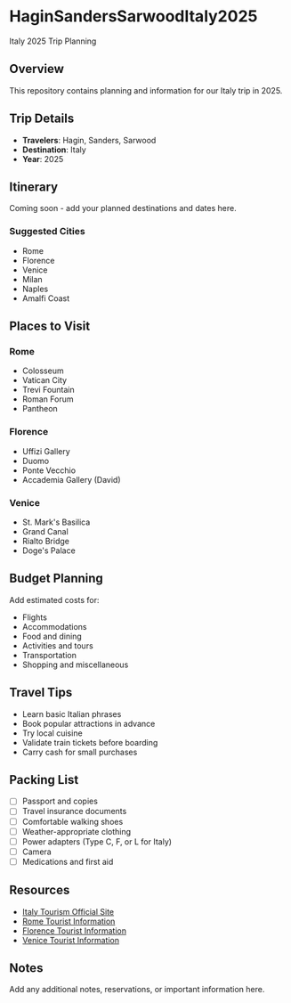 # HaginSandersSarwoodItaly2025
Italy 2025 Trip Planning

## Overview
This repository contains planning and information for our Italy trip in 2025.

## Trip Details
- **Travelers**: Hagin, Sanders, Sarwood
- **Destination**: Italy
- **Year**: 2025

## Itinerary
Coming soon - add your planned destinations and dates here.

### Suggested Cities
- Rome
- Florence
- Venice
- Milan
- Naples
- Amalfi Coast

## Places to Visit

### Rome
- Colosseum
- Vatican City
- Trevi Fountain
- Roman Forum
- Pantheon

### Florence
- Uffizi Gallery
- Duomo
- Ponte Vecchio
- Accademia Gallery (David)

### Venice
- St. Mark's Basilica
- Grand Canal
- Rialto Bridge
- Doge's Palace

## Budget Planning
Add estimated costs for:
- Flights
- Accommodations
- Food and dining
- Activities and tours
- Transportation
- Shopping and miscellaneous

## Travel Tips
- Learn basic Italian phrases
- Book popular attractions in advance
- Try local cuisine
- Validate train tickets before boarding
- Carry cash for small purchases

## Packing List
- [ ] Passport and copies
- [ ] Travel insurance documents
- [ ] Comfortable walking shoes
- [ ] Weather-appropriate clothing
- [ ] Power adapters (Type C, F, or L for Italy)
- [ ] Camera
- [ ] Medications and first aid

## Resources
- [Italy Tourism Official Site](https://www.italia.it/en)
- [Rome Tourist Information](https://www.turismoroma.it/en)
- [Florence Tourist Information](https://www.feelflorence.it/)
- [Venice Tourist Information](https://www.veneziaunica.it/en)

## Notes
Add any additional notes, reservations, or important information here.
